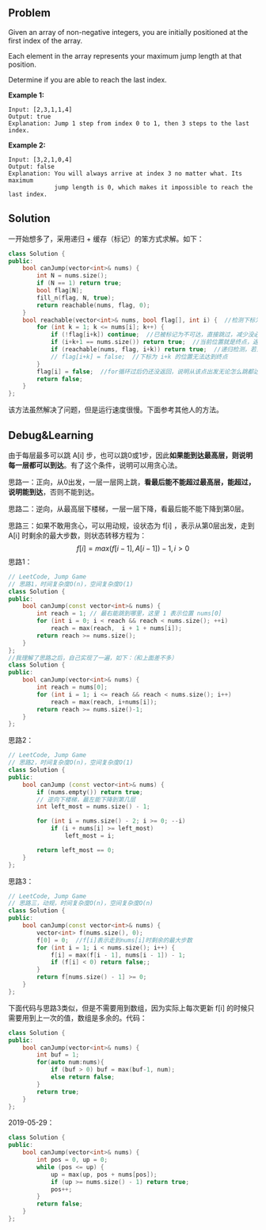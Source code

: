 ## Problem

Given an array of non-negative integers, you are initially positioned at the first index of the array.

Each element in the array represents your maximum jump length at that position.

Determine if you are able to reach the last index.

**Example 1:**

```
Input: [2,3,1,1,4]
Output: true
Explanation: Jump 1 step from index 0 to 1, then 3 steps to the last index.
```

**Example 2:**

```
Input: [3,2,1,0,4]
Output: false
Explanation: You will always arrive at index 3 no matter what. Its maximum
             jump length is 0, which makes it impossible to reach the last index.
```



## Solution

一开始想多了，采用递归 + 缓存（标记）的笨方式求解。如下：

```cpp
class Solution {
public:
    bool canJump(vector<int>& nums) {
        int N = nums.size();
        if (N == 1) return true;
        bool flag[N];
        fill_n(flag, N, true);
        return reachable(nums, flag, 0);
    }
    bool reachable(vector<int>& nums, bool flag[], int i) {  //检测下标为 i 的位置能否达到终点
        for (int k = 1; k <= nums[i]; k++) {
            if (!flag[i+k]) continue;  //已被标记为不可达，直接跳过，减少没必要的递归
            if (i+k+1 == nums.size()) return true;  //当前位置就是终点，返回true
            if (reachable(nums, flag, i+k)) return true;  //递归检测，若当前下标为 i+k 的位置能达到终点，返回true
            // flag[i+k] = false;  //下标为 i+k 的位置无法达到终点
        }
        flag[i] = false;  //for循环过后仍还没返回，说明从该点出发无论怎么跳都达到不了终点
        return false;
    }
};
```

该方法虽然解决了问题，但是运行速度很慢。下面参考其他人的方法。



## Debug&Learning

由于每层最多可以跳 A[i] 步，也可以跳0或1步，因此**如果能到达最高层，则说明每一层都可以到达**。有了这个条件，说明可以用贪心法。

思路一：正向，从0出发，一层一层网上跳，**看最后能不能超过最高层，能超过，说明能到达**，否则不能到达。

思路二：逆向，从最高层下楼梯，一层一层下降，看最后能不能下降到第0层。

思路三：如果不敢用贪心，可以用动规，设状态为 f[i] ，表示从第0层出发，走到 A[i] 时剩余的最大步数，则状态转移方程为：
$$
f[i] = max(f[i-1], A[i-1])-1, i > 0
$$
思路1：

```cpp
// LeetCode, Jump Game
// 思路1，时间复杂度O(n)，空间复杂度O(1)
class Solution {
public:
    bool canJump(const vector<int>& nums) {
        int reach = 1; // 最右能跳到哪里，这里 1 表示位置 nums[0]
        for (int i = 0; i < reach && reach < nums.size(); ++i)
            reach = max(reach,  i + 1 + nums[i]);
        return reach >= nums.size();
    }
};
//我理解了思路之后，自己实现了一遍，如下：（和上面差不多）
class Solution {
public:
    bool canJump(vector<int>& nums) {
        int reach = nums[0];
        for (int i = 1; i <= reach && reach < nums.size(); i++)
            reach = max(reach, i+nums[i]);
        return reach >= nums.size()-1;
    }
};
```

思路2：

```cpp
// LeetCode, Jump Game
// 思路2，时间复杂度O(n)，空间复杂度O(1)
class Solution {
public:
    bool canJump (const vector<int>& nums) {
        if (nums.empty()) return true;
        // 逆向下楼梯，最左能下降到第几层
        int left_most = nums.size() - 1;

        for (int i = nums.size() - 2; i >= 0; --i)
            if (i + nums[i] >= left_most)
                left_most = i;

        return left_most == 0;
    }
};
```

思路3：

```cpp
// LeetCode, Jump Game
// 思路三，动规，时间复杂度O(n)，空间复杂度O(n)
class Solution {
public:
    bool canJump(const vector<int>& nums) {
        vector<int> f(nums.size(), 0);
        f[0] = 0;  //f[i]表示走到nums[i]时剩余的最大步数
        for (int i = 1; i < nums.size(); i++) {
            f[i] = max(f[i - 1], nums[i - 1]) - 1;
            if (f[i] < 0) return false;;
        }
        return f[nums.size() - 1] >= 0;
    }
};
```

下面代码与思路3类似，但是不需要用到数组，因为实际上每次更新 f[i] 的时候只需要用到上一次的值，数组是多余的。代码：

```cpp
class Solution {
public:
    bool canJump(vector<int>& nums) {
        int buf = 1;
        for(auto num:nums){
            if (buf > 0) buf = max(buf-1, num);
            else return false;
        }
        return true;
    }
};
```

2019-05-29：

```c++
class Solution {
public:
    bool canJump(vector<int>& nums) {
        int pos = 0, up = 0;
        while (pos <= up) {
            up = max(up, pos + nums[pos]);
            if (up >= nums.size() - 1) return true;
            pos++;
        }
        return false;
    }
};
```



